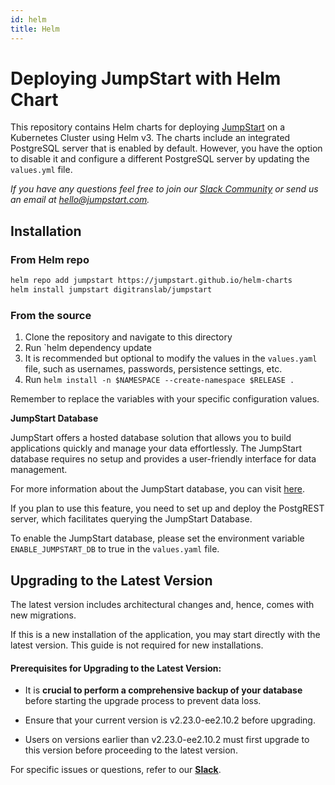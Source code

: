 ```yaml
---
id: helm
title: Helm
---
```


# Deploying JumpStart with Helm Chart

This repository contains Helm charts for deploying [JumpStart](https://github.com/digitranslab/helm-charts) on a Kubernetes Cluster using Helm v3. The charts include an integrated PostgreSQL server that is enabled by default. However, you have the option to disable it and configure a different PostgreSQL server by updating the `values.yml` file.

*If you have any questions feel free to join our [Slack Community](https://jumpstart.com/slack) or send us an email at hello@jumpstart.com.*

## Installation

### From Helm repo
```bash
helm repo add jumpstart https://jumpstart.github.io/helm-charts
helm install jumpstart digitranslab/jumpstart
```

### From the source
1. Clone the repository and navigate to this directory
2. Run `helm dependency update
3. It is recommended but optional to modify the values in the `values.yaml` file, such as usernames, passwords, persistence settings, etc.
4. Run `helm install -n $NAMESPACE --create-namespace $RELEASE .`

Remember to replace the variables with your specific configuration values.

**JumpStart Database**

JumpStart offers a hosted database solution that allows you to build applications quickly and manage your data effortlessly. The JumpStart database requires no setup and provides a user-friendly interface for data management.

For more information about the JumpStart database, you can visit [here](/docs/jumpstart-database).

If you plan to use this feature, you need to set up and deploy the PostgREST server, which facilitates querying the JumpStart Database.

To enable the JumpStart database, please set the environment variable `ENABLE_JUMPSTART_DB` to true in the `values.yaml` file.

## Upgrading to the Latest Version

The latest version includes architectural changes and, hence, comes with new migrations.

If this is a new installation of the application, you may start directly with the latest version. This guide is not required for new installations.

#### Prerequisites for Upgrading to the Latest Version:

- It is **crucial to perform a comprehensive backup of your database** before starting the upgrade process to prevent data loss.

- Ensure that your current version is v2.23.0-ee2.10.2 before upgrading. 

- Users on versions earlier than v2.23.0-ee2.10.2 must first upgrade to this version before proceeding to the latest version.

For specific issues or questions, refer to our **[Slack](https://jumpstart.slack.com/join/shared_invite/zt-25438diev-mJ6LIZpJevG0LXCEcL0NhQ#)**.